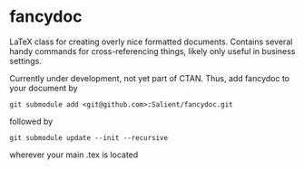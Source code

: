 # fancydoc

LaTeX class for creating overly nice formatted documents. Contains several handy commands for cross-referencing things, likely only useful in business settings.

Currently under development, not yet part of CTAN. Thus, add fancydoc to your document by

`git submodule add <git@github.com>:Salient/fancydoc.git`

followed by

`git submodule update --init --recursive`

wherever your main .tex is located
